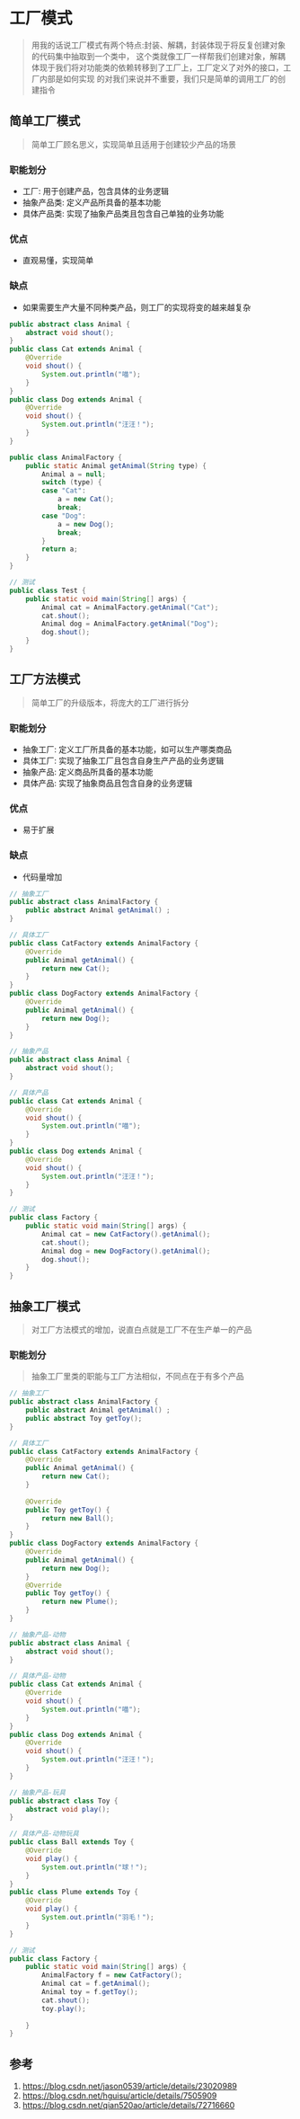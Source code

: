 # 工厂模式
> 用我的话说工厂模式有两个特点:封装、解耦，封装体现于将反复创建对象的代码集中抽取到一个类中，
这个类就像工厂一样帮我们创建对象，解耦体现于我们将对功能类的依赖转移到了工厂上，工厂定义了对外的接口，工厂内部是如何实现
的对我们来说并不重要，我们只是简单的调用工厂的创建指令
## 简单工厂模式
> 简单工厂顾名思义，实现简单且适用于创建较少产品的场景
### 职能划分
* 工厂: 用于创建产品，包含具体的业务逻辑
* 抽象产品类: 定义产品所具备的基本功能
* 具体产品类: 实现了抽象产品类且包含自己单独的业务功能

### 优点
* 直观易懂，实现简单
### 缺点
* 如果需要生产大量不同种类产品，则工厂的实现将变的越来越复杂
```java
public abstract class Animal {
	abstract void shout();
}
public class Cat extends Animal {
	@Override
	void shout() {
		System.out.println("喵");
	}
}
public class Dog extends Animal {
	@Override
	void shout() {
		System.out.println("汪汪！");
	}
}
```
```java
public class AnimalFactory {
	public static Animal getAnimal(String type) {
		Animal a = null;
		switch (type) {
		case "Cat":
			a = new Cat();
			break;
		case "Dog":
			a = new Dog();
			break;
		}
		return a;
	} 
}
```
```java
// 测试
public class Test {
	public static void main(String[] args) {
		Animal cat = AnimalFactory.getAnimal("Cat");
		cat.shout();
		Animal dog = AnimalFactory.getAnimal("Dog");
		dog.shout();
	}
}
```
## 工厂方法模式
> 简单工厂的升级版本，将庞大的工厂进行拆分
### 职能划分
* 抽象工厂: 定义工厂所具备的基本功能，如可以生产哪类商品
* 具体工厂: 实现了抽象工厂且包含自身生产产品的业务逻辑
* 抽象产品: 定义商品所具备的基本功能
* 具体产品: 实现了抽象商品且包含自身的业务逻辑
### 优点
* 易于扩展
### 缺点
* 代码量增加
```java
// 抽象工厂
public abstract class AnimalFactory {
	public abstract Animal getAnimal() ;
}
```
```java
// 具体工厂
public class CatFactory extends AnimalFactory {
	@Override
	public Animal getAnimal() {
		return new Cat();
	}
}
public class DogFactory extends AnimalFactory {
	@Override
	public Animal getAnimal() {
		return new Dog();
	}
}
```
```java
// 抽象产品
public abstract class Animal {
	abstract void shout();
}
```
```java
// 具体产品
public class Cat extends Animal {
	@Override
	void shout() {
		System.out.println("喵");
	}
}
public class Dog extends Animal {
	@Override
	void shout() {
		System.out.println("汪汪！");
	}
}
```
```java
// 测试
public class Factory {
	public static void main(String[] args) {
		Animal cat = new CatFactory().getAnimal();
		cat.shout();
		Animal dog = new DogFactory().getAnimal();
		dog.shout();
	}
}
```
## 抽象工厂模式
> 对工厂方法模式的增加，说直白点就是工厂不在生产单一的产品
### 职能划分
> 抽象工厂里类的职能与工厂方法相似，不同点在于有多个产品
```java
// 抽象工厂
public abstract class AnimalFactory {
	public abstract Animal getAnimal() ;
	public abstract Toy getToy();
}
```
```java
// 具体工厂
public class CatFactory extends AnimalFactory {
	@Override
	public Animal getAnimal() {
		return new Cat();
	}
	
	@Override
    public Toy getToy() {
        return new Ball();
    }
}
public class DogFactory extends AnimalFactory {
	@Override
	public Animal getAnimal() {
		return new Dog();
	}
	@Override
    public Toy getToy() {
        return new Plume();
    }
}
```
```java
// 抽象产品-动物
public abstract class Animal {
	abstract void shout();
}
```
```java
// 具体产品-动物
public class Cat extends Animal {
	@Override
	void shout() {
		System.out.println("喵");
	}
}
public class Dog extends Animal {
	@Override
	void shout() {
		System.out.println("汪汪！");
	}
}
```
```java
// 抽象产品-玩具
public abstract class Toy {
	abstract void play();
}
```
```java
// 具体产品-动物玩具
public class Ball extends Toy {
	@Override
	void play() {
		System.out.println("球！");
	}
}
public class Plume extends Toy {
	@Override
	void play() {
		System.out.println("羽毛！");
	}
}
```
```java
// 测试
public class Factory {
	public static void main(String[] args) {
	    AnimalFactory f = new CatFactory();
		Animal cat = f.getAnimal();
		Animal toy = f.getToy();
		cat.shout();
		toy.play();
		
	}
}
```
## 参考
1. https://blog.csdn.net/jason0539/article/details/23020989
2. https://blog.csdn.net/hguisu/article/details/7505909
3. https://blog.csdn.net/qian520ao/article/details/72716660